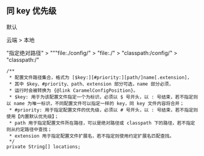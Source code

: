 ## 同 key 优先级

默认

云端 > 本地

"指定绝对路径" > """file:./config/" > "file:./" > "classpath:/config/" > "classpath:/"




```
/**
 * 配置文件路径集合，格式为 [$key:][#priority:][path/]name[.extension]，
 * 其中 $key、#priority、path、extension 部分可选，name 部分必须，
 * 运行时会被转换为 {@link CaramelConfigPosition}。
 * $key: 用于为该配置文件指定一个为标识，必须以 $ 号开头，以 : 号结束，若不指定则以 name 为唯一标识，不同配置文件可以指定一样的 key，同 key 文件内容将合并；
 * #priority: 用于指定配置文件的优先级，必须以 # 号开头，以 : 号结束，若不指定则使用【内置默认优先级】；
 * path 用于指定配置文件所在路径，可以是绝对路径或 classpath 下的路径，若不指定则从约定路径中查找；
 * extension 用于指定配置文件扩展名，若不指定则使用约定扩展名匹配查找。
 */
private String[] locations;
```